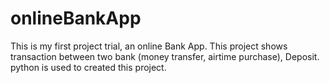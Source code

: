 # onlineBankApp
This is my first project trial, an online Bank App. This project shows transaction between two bank
(money transfer, airtime purchase), Deposit.
python is used to created this project.
